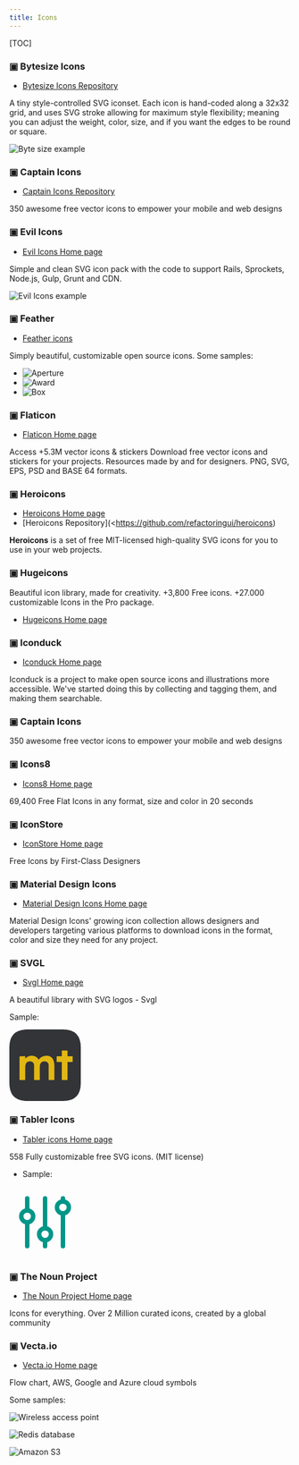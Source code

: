 ```yaml
---
title: Icons
---
```


[TOC]


### ▣ Bytesize Icons

- [Bytesize Icons Repository](https://github.com/danklammer/bytesize-icons)

A tiny style-controlled SVG iconset. Each icon is hand-coded along a 32x32
grid, and uses SVG stroke allowing for maximum style flexibility; meaning you
can adjust the weight, color, size, and if you want the edges to be round or
square.

![Byte size example](bytesize-icons-sample.png)

### ▣ Captain Icons

- [Captain Icons Repository](https://mariodelvalle.github.io/CaptainIconWeb/)

350 awesome free vector icons to empower your mobile and web designs


### ▣ Evil Icons

- [Evil Icons Home page](https://evil-icons.io/)

Simple and clean SVG icon pack with the code to support Rails, Sprockets,
Node.js, Gulp, Grunt and CDN.

![Evil Icons example](evil-icons-sample.png)

### ▣ Feather

- [Feather icons](https://feathericons.com/)

Simply beautiful, customizable open source icons. Some samples:

- ![Aperture](aperture.svg)
- ![Award](award.svg)
- ![Box](box.svg)


### ▣ Flaticon

- [Flaticon Home page](https://www.flaticon.com/)

Access +5.3M vector icons & stickers Download free vector icons and stickers
for your projects. Resources made by and for designers. PNG, SVG, EPS, PSD
and BASE 64 formats.


### ▣ Heroicons

- [Heroicons Home page](https://heroicons.dev/)
- [Heroicons Repository](<https://github.com/refactoringui/heroicons)

**Heroicons** is a set of free MIT-licensed high-quality SVG icons for you to
use in your web projects.


### ▣ Hugeicons

Beautiful icon library, made for creativity. +3,800 Free icons. +27.000
customizable Icons in the Pro package.

- [Hugeicons Home page](https://hugeicons.com/)


### ▣ Iconduck

- [Iconduck Home page](https://iconduck.com/)

Iconduck is a project to make open source icons and illustrations more
accessible. We've started doing this by collecting and tagging them, and
making them searchable.


### ▣ Captain Icons

350 awesome free vector icons to empower your mobile and web designs



### ▣ Icons8

- [Icons8 Home page](https://icons8.com/)
  
69,400 Free Flat Icons in any format, size and color in 20 seconds


### ▣ IconStore

- [IconStore Home page](https://iconstore.co/)

Free Icons by First-Class Designers


### ▣ Material Design Icons

- [Material Design Icons Home page](https://materialdesignicons.com/)

Material Design Icons' growing icon collection allows designers and
developers targeting various platforms to download icons in the format, color
and size they need for any project.

###  ▣ SVGL

- [Svgl Home page](https://svgl.vercel.app/)

A beautiful library with SVG logos - Svgl

Sample:

<svg width="128" height="128" xmlns="http://www.w3.org/2000/svg" viewBox="0 0 64 64">
  <g>
    <path fill="#323437" d="M0 16Q0 0 16 0h32q16 0 16 16v32q0 16-16 16H16Q0 64 0 48"/>
    <path fill="#e2b714" d="M9.09 24.1v21.2h5.12V33.1q.256-4.61 4.48-4.61 3.46.384 3.46 3.84v12.9h5.12v-11.5q-.128-5.25 4.48-5.25 3.46.384 3.46 3.84v12.9h5.12v-12.2q0-9.47-7.04-9.47-4.22 0-7.04 3.46-2.18-3.46-6.02-3.46-3.46 0-6.02 2.43v-2.05M47 18.9v5.12h-4.61v5.12H47v16.1h5.12v-16.1h4.61v-5.12h-4.61V18.9"/>
  </g>
</svg>

### ▣ Tabler Icons

- [Tabler icons Home page](https://tablericons.com/)

558 Fully customizable free SVG icons. (MIT license)

- Sample:

<svg xmlns="http://www.w3.org/2000/svg" class="icon icon-tabler icon-tabler-adjustments" width="128" height="128" viewBox="0 0 24 24" stroke-width="1.5" stroke="#009688" fill="none" stroke-linecap="round" stroke-linejoin="round">
  <path stroke="none" d="M0 0h24v24H0z"/>
  <circle cx="6" cy="10" r="2" />
  <line x1="6" y1="4" x2="6" y2="8" />
  <line x1="6" y1="12" x2="6" y2="20" />
  <circle cx="12" cy="16" r="2" />
  <line x1="12" y1="4" x2="12" y2="14" />
  <line x1="12" y1="18" x2="12" y2="20" />
  <circle cx="18" cy="7" r="2" />
  <line x1="18" y1="4" x2="18" y2="5" />
  <line x1="18" y1="9" x2="18" y2="20" />
</svg>


### ▣ The Noun Project

- [The Noun Project Home page](https://thenounproject.com/)

Icons for everything. Over 2 Million curated icons, created by a global community


### ▣ Vecta.io

- [Vecta.io Home page](https://vecta.io/symbols)

Flow chart, AWS, Google and Azure cloud symbols

Some samples:

![Wireless access point](wireless-access-point.png)

![Redis database](redis.png)

![Amazon S3](amazon-s3.png)
